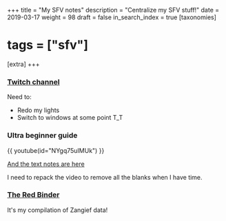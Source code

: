 +++
title = "My SFV notes"
description = "Centralize my SFV stuff!"
date = 2019-03-17
weight = 98
draft = false
in_search_index = true
[taxonomies]
# tags = ["sfv"]
[extra]
+++

### [Twitch channel](https://www.twitch.tv/lucyjojo)

Need to:
- Redo my lights
- Switch to windows at some point T_T

### Ultra beginner guide

{{ youtube(id="NYgq75uIMUk") }}

[And the text notes are here](https://docs.google.com/document/d/1BMXvcioX0iI8Ec8DyVX2xy6i8_wlnShpv1THkJDcMgU/edit#)

I need to repack the video to remove all the blanks when I have time.

### [The Red Binder](https://docs.google.com/document/d/1In7xSy_Gm_yr8HkQdpDs_I3F0NZPZZYHc2Mv8w_OyCU/edit#)

It's my compilation of Zangief data!


